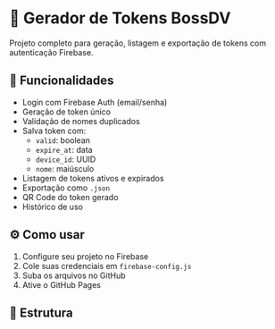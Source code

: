 # 🔐 Gerador de Tokens BossDV

Projeto completo para geração, listagem e exportação de tokens com autenticação Firebase.

## 🚀 Funcionalidades

- Login com Firebase Auth (email/senha)
- Geração de token único
- Validação de nomes duplicados
- Salva token com:
  - `valid`: boolean
  - `expire_at`: data
  - `device_id`: UUID
  - `nome`: maiúsculo
- Listagem de tokens ativos e expirados
- Exportação como `.json`
- QR Code do token gerado
- Histórico de uso

## ⚙️ Como usar

1. Configure seu projeto no Firebase
2. Cole suas credenciais em `firebase-config.js`
3. Suba os arquivos no GitHub
4. Ative o GitHub Pages

## 🧾 Estrutura
